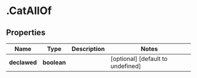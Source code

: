 # .CatAllOf

## Properties

|Name | Type | Description | Notes|
|------------ | ------------- | ------------- | -------------|
|**declawed** | **boolean** |  | [optional] [default to undefined]|



